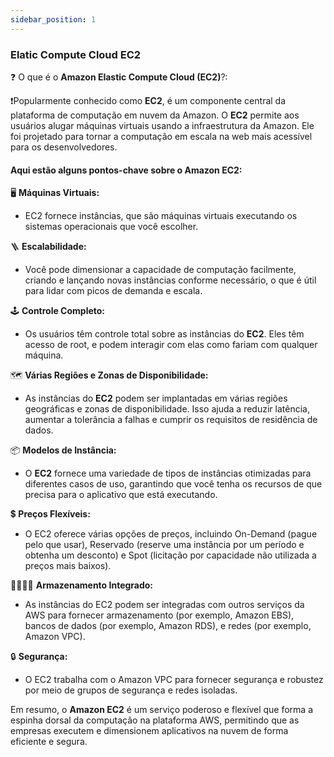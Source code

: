 ```yaml
---
sidebar_position: 1
---
```


### Elatic Compute Cloud EC2 

❓ O que é o **Amazon Elastic Compute Cloud (EC2)**?:

❗Popularmente conhecido como **EC2**, é um componente central da plataforma de computação em nuvem da Amazon. O **EC2** permite aos usuários alugar máquinas virtuais usando a infraestrutura da Amazon. Ele foi projetado para tornar a computação em escala na web mais acessível para os desenvolvedores. 

#### Aqui estão alguns pontos-chave sobre o Amazon EC2: 

🖥️ **Máquinas Virtuais:** 
- EC2 fornece instâncias, que são máquinas virtuais executando os sistemas operacionais que você escolher. 

🪜 **Escalabilidade:** 
- Você pode dimensionar a capacidade de computação facilmente, criando e lançando novas instâncias conforme necessário, o que é útil para lidar com picos de demanda e escala. 

🕹️ **Controle Completo:** 
- Os usuários têm controle total sobre as instâncias do **EC2**. Eles têm acesso de root, e podem interagir com elas como fariam com qualquer máquina. 

🗺️ **Várias Regiões e Zonas de Disponibilidade:** 
- As instâncias do **EC2** podem ser implantadas em várias regiões geográficas e zonas de disponibilidade. Isso ajuda a reduzir latência, aumentar a tolerância a falhas e cumprir os requisitos de residência de dados. 

📦 **Modelos de Instância:**
- O **EC2** fornece uma variedade de tipos de instâncias otimizadas para diferentes casos de uso, garantindo que você tenha os recursos de que precisa para o aplicativo que está executando. 

💲 **Preços Flexíveis:** 
- O EC2 oferece várias opções de preços, incluindo On-Demand (pague pelo que usar), Reservado (reserve uma instância por um período e obtenha um desconto) e Spot (licitação por capacidade não utilizada a preços mais baixos). 

🫱🏿‍🫲🏿 **Armazenamento Integrado:** 
- As instâncias do EC2 podem ser integradas com outros serviços da AWS para fornecer armazenamento (por exemplo, Amazon EBS), bancos de dados (por exemplo, Amazon RDS), e redes (por exemplo, Amazon VPC). 

🔒 **Segurança:** 
- O EC2 trabalha com o Amazon VPC para fornecer segurança e robustez por meio de grupos de segurança e redes isoladas. 

Em resumo, o **Amazon EC2** é um serviço poderoso e flexível que forma a espinha dorsal da computação na plataforma AWS, permitindo que as empresas executem e dimensionem aplicativos na nuvem de forma eficiente e segura. 